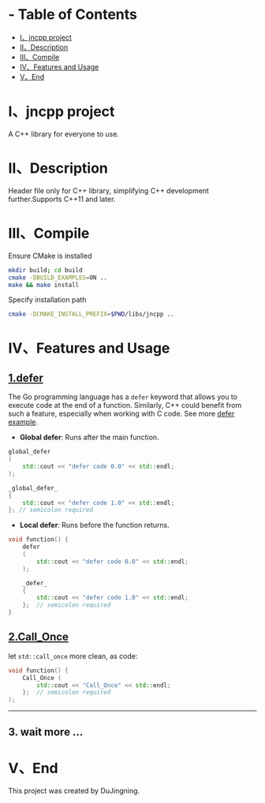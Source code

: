 # - Table of Contents
- [Ⅰ、jncpp project](#ⅰjncpp-project)
- [Ⅱ、Description](#ⅱdescription)
- [Ⅲ、Compile](#ⅲcompile)
- [Ⅳ、Features and Usage](#ⅳfeatures-and-usage)
- [Ⅴ、End](#ⅴend)

# Ⅰ、jncpp project
A C++ library for everyone to use.

# Ⅱ、Description
Header file only for C++ library, simplifying C++ development further.Supports C++11 and later.

# Ⅲ、Compile
Ensure CMake is installed
```bash
mkdir build; cd build
cmake -DBUILD_EXAMPLES=ON ..
make && make install
```
Specify installation path
```bash
cmake -DCMAKE_INSTALL_PREFIX=$PWD/libs/jncpp ..
```

# Ⅳ、Features and Usage

## [1.defer](https://github.com/dujingning/jncpp/blob/main/examples/defer.cpp)
The Go programming language has a `defer` keyword that allows you to execute code at the end of a function. Similarly, C++ could benefit from such a feature, especially when working with C code. See more  [defer example](https://github.com/dujingning/jncpp/blob/main/examples/defer.cpp).

- **Global defer**: Runs after the main function.
```cpp
global_defer
(
    std::cout << "defer code 0.0" << std::endl;
);

_global_defer_
{
    std::cout << "defer code 1.0" << std::endl;
}; // semicolon required
```

- **Local defer**: Runs before the function returns.
```cpp
void function() {
    defer
    (
        std::cout << "defer code 0.0" << std::endl;
    );

    _defer_
    {
        std::cout << "defer code 1.0" << std::endl;
    };  // semicolon required
}
```
## [2.Call_Once](https://github.com/dujingning/jncpp/blob/main/examples/call_once.cpp)
let `std::call_once` more clean, as code:
```cpp
void function() {
    Call_Once (
        std::cout << "Call_Once" << std::endl;
    };  // semicolon required
);
```
---
## 3. wait more ...


# Ⅴ、End
This project was created by DuJingning.